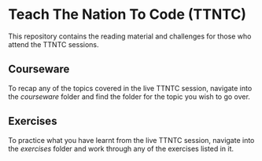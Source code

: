 # Teach The Nation To Code (TTNTC)

This repository contains the reading material and challenges for those who attend the TTNTC sessions.

## Courseware

To recap any of the topics covered in the live TTNTC session, navigate into the *courseware* folder and find the folder for the topic you wish to go over.

## Exercises

To practice what you have learnt from the live TTNTC session, navigate into the *exercises* folder and work through any of the exercises listed in it.